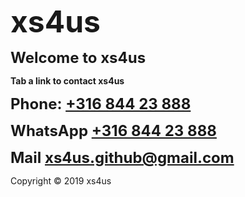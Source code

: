 <head>
<link rel="apple-touch-icon" sizes="180x180" href="/apple-touch-icon.png" />
<link rel="icon" type="image/png" sizes="32x32" href="/favicon-32x32.png" />
<link rel="icon" type="image/png" sizes="16x16" href="/favicon-16x16.png" />
<link rel="manifest" href="/site.webmanifest" />
</head>

<strong><font size="7">xs4us</font></strong>

<strong><font size="5">Welcome to xs4us</font></strong>

<strong>Tab a link to contact xs4us</strong>

<strong><font size="5">Phone: <a href="tel:+31684423888">+316 844 23 888</a></font></strong>

<strong><font size="5">WhatsApp <a href="https://wa.me/31684423888?text=xs4us" target="_blank">+316 844 23 888</a></font></strong>

<strong><font size="5">Mail <a href="mailto:xs4us.github@gmail.com" target="_blank">xs4us.github@gmail.com</a></font></strong>

Copyright © 2019 xs4us
